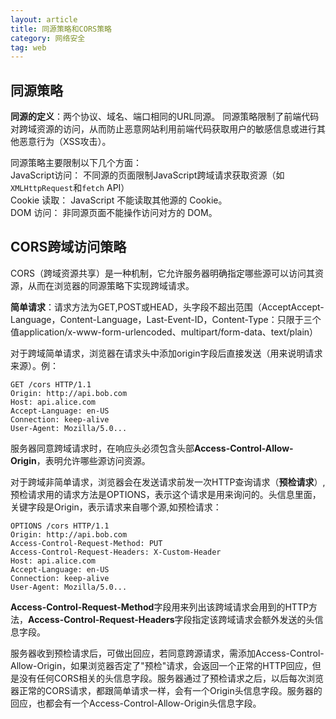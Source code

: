 ```yaml
---
layout: article
title: 同源策略和CORS策略
category: 网络安全
tag: web
---
```


## 同源策略
**同源的定义**：两个协议、域名、端口相同的URL同源。
同源策略限制了前端代码对跨域资源的访问，从而防止恶意网站利用前端代码获取用户的敏感信息或进行其他恶意行为（XSS攻击）。

同源策略主要限制以下几个方面：  
JavaScript访问： 不同源的页面限制JavaScript跨域请求获取资源（如`XMLHttpRequest`和`fetch` API）  
Cookie 读取： JavaScript 不能读取其他源的 Cookie。  
DOM 访问： 非同源页面不能操作访问对方的 DOM。

## CORS跨域访问策略
CORS（跨域资源共享）是一种机制，它允许服务器明确指定哪些源可以访问其资源，从而在浏览器的同源策略下实现跨域请求。

**简单请求**：请求方法为GET,POST或HEAD，头字段不超出范围（AcceptAccept-Language，Content-Language，Last-Event-ID，Content-Type：只限于三个值application/x-www-form-urlencoded、multipart/form-data、text/plain）

对于跨域简单请求，浏览器在请求头中添加origin字段后直接发送（用来说明请求来源）。例：
```
GET /cors HTTP/1.1
Origin: http://api.bob.com
Host: api.alice.com
Accept-Language: en-US
Connection: keep-alive
User-Agent: Mozilla/5.0...
```
服务器同意跨域请求时，在响应头必须包含头部**Access-Control-Allow-Origin**，表明允许哪些源访问资源。

对于跨域非简单请求，浏览器会在发送请求前发一次HTTP查询请求（**预检请求**）,预检请求用的请求方法是OPTIONS，表示这个请求是用来询问的。头信息里面，关键字段是Origin，表示请求来自哪个源,如预检请求：
```
OPTIONS /cors HTTP/1.1
Origin: http://api.bob.com
Access-Control-Request-Method: PUT
Access-Control-Request-Headers: X-Custom-Header
Host: api.alice.com
Accept-Language: en-US
Connection: keep-alive
User-Agent: Mozilla/5.0...
```
**Access-Control-Request-Method**字段用来列出该跨域请求会用到的HTTP方法，**Access-Control-Request-Headers**字段指定该跨域请求会额外发送的头信息字段。

服务器收到预检请求后，可做出回应，若同意跨源请求，需添加Access-Control-Allow-Origin，如果浏览器否定了"预检"请求，会返回一个正常的HTTP回应，但是没有任何CORS相关的头信息字段。服务器通过了预检请求之后，以后每次浏览器正常的CORS请求，都跟简单请求一样，会有一个Origin头信息字段。服务器的回应，也都会有一个Access-Control-Allow-Origin头信息字段。
